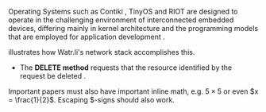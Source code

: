 Operating Systems such as Contiki <!--\cite{Dunkels2004,Contiki}-->, TinyOS <!--\cite{Levis2004,TinyOS}--> and RIOT <!--\cite{bhgws-rotoi-13,RIOTweb}--> are designed to operate in the challenging environment of interconnected embedded devices, differing <!--\foobar--> mainly in kernel architecture and the programming models that are employed for application development <!--\foo[bar]{baz}-->.

<!--\autoref{fig:networkstack}--> illustrates how Watr.li's network stack accomplishes this.

<!--\caption{Employed network stack on both Plant Node (left) and Display Node (right). The center arrow shows the flow of a \gls{CoAP} packet from the \gls{PN} to the \gls{DN} whereas the right arrow shows the
flow of a HTTP/WebSocket packet from the \gls{DN} towards the Internet.}-->

* The **DELETE method** requests that the resource identified by the request <!--\gls{URI}--> be deleted <!--\cite{RFC-7252}-->.

Important papers must also have important inline math, e.g. $5 \times 5$ or even $x = \frac{1}{2}$. Escaping \$-signs should also work.
